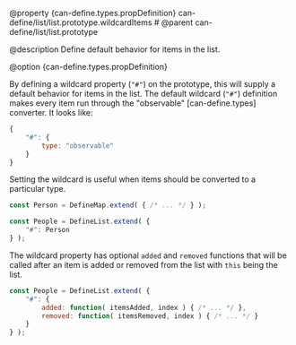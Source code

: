 @property {can-define.types.propDefinition} can-define/list/list.prototype.wildcardItems #
@parent can-define/list/list.prototype

@description Define default behavior for items in the list.

@option {can-define.types.propDefinition}

By defining a wildcard property (`"#"`) on the prototype, this will supply a
default behavior for items in the list.  The default wildcard (`"#"`) definition
makes every item run through the "observable" [can-define.types] converter.
It looks like:

```js
{
	"#": {
		type: "observable"
	}
}
```

Setting the wildcard is useful when items should be converted to a particular type.

```js
const Person = DefineMap.extend( { /* ... */ } );

const People = DefineList.extend( {
	"#": Person
} );
```

The wildcard property has optional `added` and `removed` functions that will be called after
an item is added or removed from the list with `this` being the list.

```js
const People = DefineList.extend( {
	"#": {
		added: function( itemsAdded, index ) { /* ... */ },
		removed: function( itemsRemoved, index ) { /* ... */ }
	}
} );
```
